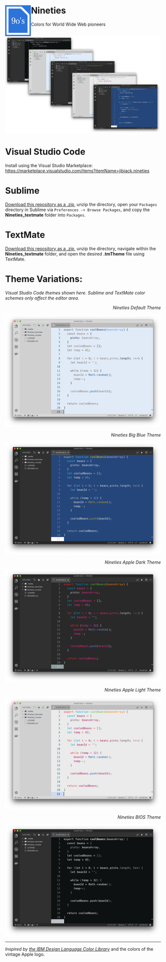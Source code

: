 # Nineties <img align="left" height="100" src="/.media/Nineties_icon.png">
Colors for World Wide Web pioneers

![Nineties Theme](/.media/Nineties_all-preview.png)

# Visual Studio Code
Install using the Visual Studio Marketplace: https://marketplace.visualstudio.com/items?itemName=jibjack.nineties

# Sublime
[Download this repository as a .zip](https://github.com/jaredgorski/Nineties/archive/master.zip), unzip the directory, open your `Packages` directory in Sublime via `Preferences -> Browse Packages`, and copy the **Nineties_textmate** folder into `Packages`.

# TextMate
[Download this repository as a .zip](https://github.com/jaredgorski/Nineties/archive/master.zip), unzip the directory, navigate within the **Nineties_textmate** folder, and open the desired **.tmTheme** file using TextMate.

# Theme Variations:
*Visual Studio Code themes shown here. Sublime and TextMate color schemes only affect the editor area.*

*<p align="right">Nineties Default Theme</p>*
![Nineties Default Theme](/.media/Nineties_default-preview.png)

*<p align="right">Nineties Big Blue Theme</p>*
![Nineties Big Blue Theme](/.media/Nineties_big_blue-preview.png)

*<p align="right">Nineties Apple Dark Theme</p>*
![Nineties Apple Dark Theme](/.media/Nineties_apple_dark-preview.png	)

*<p align="right">Nineties Apple Light Theme</p>*
![Nineties Apple Light Theme](/.media/Nineties_apple_light-preview.png)

*<p align="right">Nineties BIOS Theme</p>*
![Nineties BIOS Theme](/.media/Nineties_BIOS-preview.png)

---

*Inspired by [the IBM Design Language Color Library](https://www.ibm.com/design/language/resources/color-library/)* and the colors of the vintage Apple logo.
